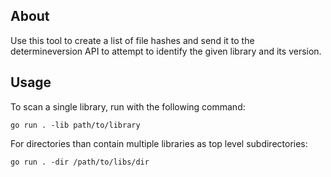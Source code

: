 
## About

Use this tool to create a list of file hashes and send it to the determineversion API 
to attempt to identify the given library and its version.

## Usage

To scan a single library, run with the following command:

`go run . -lib path/to/library`

For directories than contain multiple libraries as top level subdirectories:

`go run . -dir /path/to/libs/dir`

